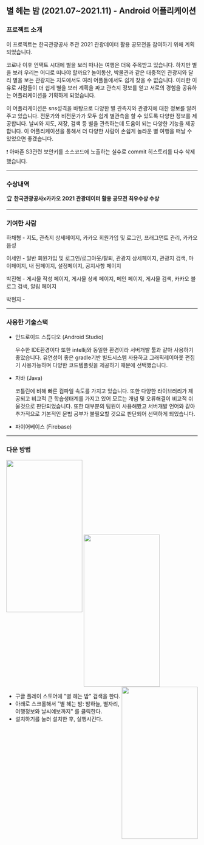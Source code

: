 ## 별 헤는 밤 (2021.07~2021.11) - Android 어플리케이션

### 프로젝트 소개

이 프로젝트는 한국관광공사 주관 2021 관광데이터 활용 공모전을 참여하기 위해 계획되었습니다.

코로나 이후 언택트 시대에 별을 보러 떠나는 여행은 더욱 주목받고 있습니다. 하지만 별을 보러 우리는 어디로 떠나야 할까요? 놀이동산, 박물관과 같은 대중적인 관광지와 달리 별을 보는 관광지는 지도에서도 여러 어플들에서도 쉽게 찾을 수 없습니다. 이러한 이유로 사람들이 더 쉽게 별을 보러 계획을 짜고 관측지 정보를 얻고 서로의 경험을 공유하는 어플리케이션을 기획하게 되었습니다.

이 어플리케이션은 sns성격을 바탕으로 다양한 별 관측지와 관광지에 대한 정보를 알려주고 있습니다. 전문가와 비전문가가 모두 쉽게 별관측을 할 수 있도록 다양한 정보를 제공합니다. 날씨와 지도, 저장, 검색 등 별을 관측하는데 도움이 되는 다양한 기능을 제공합니다. 이 어플리케이션을 통해서 더 다양한 사람이 손쉽게 놀라운 별 여행을 떠날 수 있었으면 좋겠습니다.

❗ 아마존 S3관련 보안키를 소스코드에 노출하는 실수로 commit 히스토리를 다수 삭제했습니다.

---

### 수상내역

🏆 **한국관광공사x카카오 2021 관광데이터 활용 공모전 최우수상 수상**

---

### 기여한 사람

하채형 - 지도, 관측지 상세페이지, 카카오 회원가입 및 로그인, 프래그먼트 관리, 카카오 음성

이세인 - 일반 회원가입 및 로그인/로그아웃/탈퇴, 관광지 상세페이지, 관광지 검색, 마이페이지, 내 찜페이지, 설정페이지, 공지사항 페이지

박진혁 - 게시물 작성 페이지, 게시물 상세 페이지, 메인 페이지, 게시물 검색, 카카오 블로그 검색, 알림 페이지

박현지 - 

---

### 사용한 기술스택

- 안드로이드 스튜디오 (Android Studio)
    
    우수한 IDE환경이다 또한 intellij와 동일한 환경이라 서버개발 툴과 같아 사용하기 좋았습니다. 유연성이 좋은 gradle기반 빌드시스템 사용하고  그래픽레이아웃 편집기 사용가능하며 다양한 코드템플릿을 제공하기 때문에 선택했습니다.
    
- 자바 (Java)
    
    코틀린에 비해 빠른 컴파일 속도를 가지고 있습니다. 또한 다양한 라이브러리가 제공되고 비교적 큰 학습생태계를 가지고 있어 모르는 개념 및 오류해결이 비교적 쉬울것으로 판단되었습니다. 또한 대부분의 팀원이 사용해봤고 서버개발 언어와 같아 추가적으로 기본적인 문법 공부가 불필요할 것으로 판단되어 선택하게 되었습니다.
    
- 파이어베이스 (Firebase)
    
    

---

### 다운 방법

<img src="https://user-images.githubusercontent.com/52451798/144734316-963671e4-6734-45d9-b5e5-5b50cc8beb0b.jpg" width="200" height="400"/>
<img src="https://user-images.githubusercontent.com/52451798/144734313-8b17daba-012d-4944-8c43-ad10c6742cc2.jpg" width="200" height="400" align="center"/>
<img src="https://user-images.githubusercontent.com/52451798/144734309-060d2266-c3a6-4a76-a5ca-840307d4080d.jpg" width="200" height="400" align="right"/>

- 구글 플레이 스토어에 "별 헤는 밤" 검색을 한다.
- 아래로 스크롤해서 "별 헤는 밤: 밤하늘, 별자리, 여행정보와 날씨예보까지" 를 클릭한다.
- 설치하기를 눌러 설치한 후, 실행시킨다.
